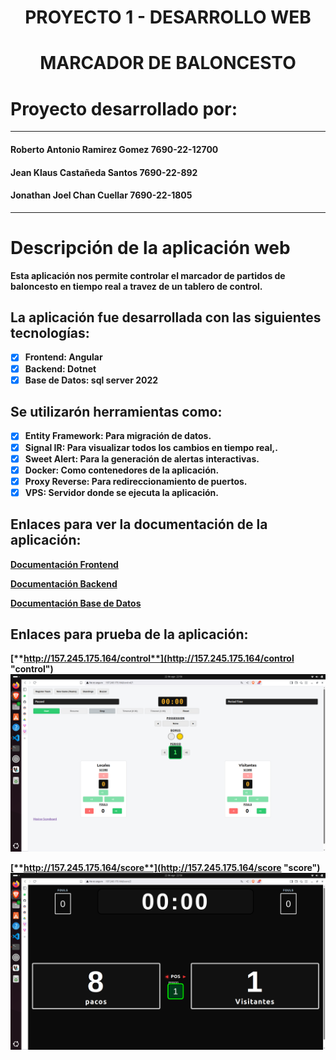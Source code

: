 <div align="center">
<h1><strong>PROYECTO 1 - DESARROLLO WEB</h1>
</div>

<div align="center">
<h1><strong>MARCADOR DE BALONCESTO</h1>
</div>


# **Proyecto desarrollado por:**

---

#### Roberto Antonio Ramirez Gomez 7690-22-12700

#### Jean Klaus Castañeda Santos 7690-22-892

#### Jonathan Joel Chan Cuellar 7690-22-1805

---
# **Descripción de la aplicación web**
Esta aplicación nos permite controlar el marcador de partidos de baloncesto en tiempo real a travez de un tablero de control. 

## **La aplicación fue desarrollada con las siguientes tecnologías:**
* [x] Frontend: Angular
* [x] Backend: Dotnet
* [x] Base de Datos: sql server 2022

## **Se utilizarón herramientas como:**
* [x] Entity Framework: Para migración de datos. 
* [x] Signal IR: Para visualizar todos los cambios en tiempo real,.
* [x] Sweet Alert: Para la generación de alertas interactivas. 
* [x] Docker: Como contenedores de la aplicación.
* [x] Proxy Reverse: Para redireccionamiento de puertos.
* [x] VPS: Servidor donde se ejecuta la aplicación.

## **Enlaces para ver la documentación de la aplicación:**
[**Documentación Frontend**](https://github.com/rramirezg18/Tablero-Basket-PY1/blob/main/documentacion%20del%20FRONTED.md "Backend")

[**Documentación Backend**](https://github.com/rramirezg18/Tablero-Basket-PY1/blob/main/documentacion%20del%20BACKEND.md "Frontend")

[**Documentación Base de Datos**](https://github.com/rramirezg18/Tablero-Basket-PY1/blob/main/DocumentacionBD.md "Base de Datos")

## **Enlaces para prueba de la aplicación:**
[**http://157.245.175.164/control**](http://157.245.175.164/control "control")
![Imagen](control.png)



[**http://157.245.175.164/score**](http://157.245.175.164/score "score")
![Imagen](score.png)










